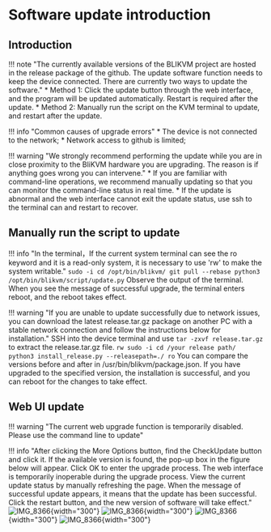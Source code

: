 # Software update introduction
## **Introduction**

!!! note "The currently available versions of the BLIKVM project are hosted in the release package of the github. The update software function needs to keep the device connected. There are currently two ways to update the software."
    * Method 1: Click the update button through the web interface, and the program will be updated automatically. Restart is required after the update.
    * Method 2: Manually run the script on the KVM terminal to update, and restart after the update.

!!! info "Common causes of upgrade errors"
    * The device is not connected to the network;
    * Network access to github is limited;

!!! warning "We strongly recommend performing the update while you are in close proximity to the BliKVM hardware you are upgrading.  The reason is if anything goes wrong you can intervene."
    * If you are familiar with command-line operations, we recommend manually updating so that you can monitor the command-line status in real time.
    * If the update is abnormal and the web interface cannot exit the update status, use ssh to the terminal can and restart to recover.

## **Manually run the script to update**

!!! info "In the terminal，If the current system terminal can see the ro keyword and it is a read-only system, it is necessary to use 'rw' to make the system writable."
    ```
    sudo -i
    cd /opt/bin/blikvm/
    git pull --rebase
    python3 /opt/bin/blikvm/script/update.py
    ```
   Observe the output of the terminal. When you see the message of successful upgrade, the terminal enters reboot, and the reboot takes effect.

!!! warning "If you are unable to update successfully due to network issues, you can download the latest release.tar.gz package on another PC with a stable network connection and follow the instructions below for installation."
    SSH into the device terminal and use `tar -zxvf release.tar.gz` to extract the release.tar.gz file.
    ```
    rw
    sudo -i
    cd /your release path/
    python3 install_release.py --releasepath=./
    ro
    ```
    You can compare the versions before and after in /usr/bin/blikvm/package.json. If you have upgraded to the specified version, the installation is successful, and you can reboot for the changes to take effect.
    
## **Web UI update**
!!! warning "The current web upgrade function is temporarily disabled. Please use the command line to update"

!!! info "After clicking the More Options button, find the CheckUpdate button and click it. If the available version is found, the pop-up box in the figure below will appear. Click OK to enter the upgrade process. The web interface is temporarily inoperable during the upgrade process. View the current update status by manually refreshing the page. When the message of successful update appears, it means that the update has been successful. Click the restart button, and the new version of software will take effect."
    ![IMG_8366](assets/images/update/update_button.png){width="300"}
    ![IMG_8366](assets/images/update/update_info.png){width="300"}
    ![IMG_8366](assets/images/update/upgrading.png){width="300"}
    ![IMG_8366](assets/images/update/update_reboot.png){width="300"}


